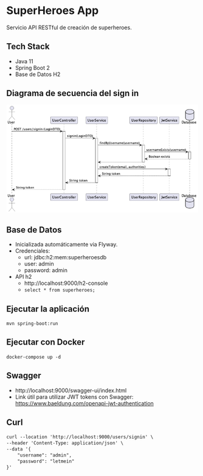 # SuperHeroes App
Servicio API RESTful de creación de superheroes.

## Tech Stack
- Java 11
- Spring Boot 2 
- Base de Datos H2

## Diagrama de secuencia del sign in
![Sequence](src/main/resources/static/images/sequence.png)

## Base de Datos
- Inicializada automáticamente via Flyway.
- Credenciales:
  - url: jdbc:h2:mem:superheroesdb
  - user: admin
  - password: admin
- API h2
  - http://localhost:9000/h2-console
  - ```select * from superheroes;```

## Ejecutar la aplicación
```
mvn spring-boot:run
```

## Ejecutar con Docker
```
docker-compose up -d
```

## Swagger
- http://localhost:9000/swagger-ui/index.html
- Link útil para utilizar JWT tokens con Swagger: https://www.baeldung.com/openapi-jwt-authentication

## Curl
```
curl --location 'http://localhost:9000/users/signin' \
--header 'Content-Type: application/json' \
--data '{
    "username": "admin",
    "password": "letmein"
}'
```